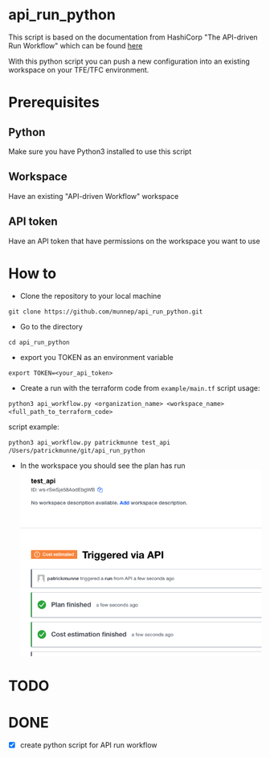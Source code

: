 # api_run_python

This script is based on the documentation from HashiCorp "The API-driven Run Workflow" which can be found [here](https://www.terraform.io/cloud-docs/run/api)

With this python script you can push a new configuration into an existing workspace on your TFE/TFC environment. 

# Prerequisites

## Python
Make sure you have Python3 installed to use this script

## Workspace
Have an existing "API-driven Workflow" workspace

## API token
Have an API token that have permissions on the workspace you want to use

# How to

- Clone the repository to your local machine
```
git clone https://github.com/munnep/api_run_python.git
```
- Go to the directory
```
cd api_run_python
```
- export you TOKEN as an environment variable
```
export TOKEN=<your_api_token>
```
- Create a run with the terraform code from `example/main.tf`
script usage:
```
python3 api_workflow.py <organization_name> <workspace_name> <full_path_to_terraform_code>
```
script example:
```
python3 api_workflow.py patrickmunne test_api /Users/patrickmunne/git/api_run_python
```
- In the workspace you should see the plan has run  
![](media/20220905095647.png)    

# TODO

# DONE
- [x] create python script for API run workflow


